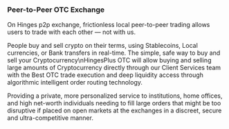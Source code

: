 

### Peer-to-Peer  OTC Exchange

On Hinges p2p exchange, frictionless local peer-to-peer trading allows users to trade with each other — not with us.

People buy and sell crypto on their terms, using Stablecoins, Local currencies, or Bank transfers in real-time. The simple, safe way to buy and sell your Cryptocurrency\nHingesPlus OTC will allow buying and selling large amounts of Cryptocurrency directly through our Client Services team with the Best OTC trade execution and deep liquidity access through algorithmic intelligent order routing technology.

Providing a private, more personalized service to institutions, home offices, and high net-worth individuals needing to fill large orders that might be too disruptive if placed on open markets at the exchanges in a discreet, secure and ultra-competitive manner.